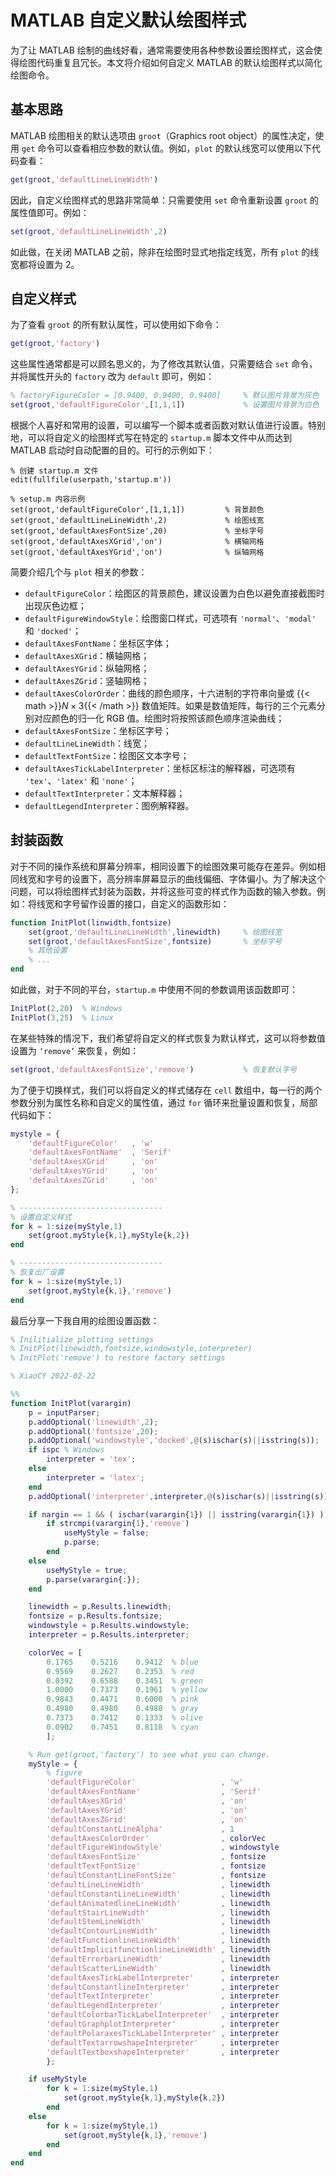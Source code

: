 # MATLAB 自定义默认绘图样式


为了让 MATLAB 绘制的曲线好看，通常需要使用各种参数设置绘图样式，这会使得绘图代码重复且冗长。本文将介绍如何自定义 MATLAB 的默认绘图样式以简化绘图命令。

<!--more-->

## 基本思路

MATLAB 绘图相关的默认选项由 `groot`（Graphics root object）的属性决定，使用 `get` 命令可以查看相应参数的默认值。例如，`plot` 的默认线宽可以使用以下代码查看：

```matlab
get(groot,'defaultLineLineWidth')
```

因此，自定义绘图样式的思路非常简单：只需要使用 `set` 命令重新设置 `groot` 的属性值即可。例如：

```matlab
set(groot,'defaultLineLineWidth',2)
```

如此做，在关闭 MATLAB 之前，除非在绘图时显式地指定线宽，所有 `plot` 的线宽都将设置为 2。


## 自定义样式

为了查看 `groot` 的所有默认属性，可以使用如下命令：

```matlab
get(groot,'factory')
```

这些属性通常都是可以顾名思义的，为了修改其默认值，只需要结合 `set` 命令，并将属性开头的 `factory` 改为 `default` 即可，例如：

```matlab
% factoryFigureColor = [0.9400, 0.9400, 0.9400]     % 默认图片背景为灰色
set(groot,'defaultFigureColor',[1,1,1])             % 设置图片背景为白色
```

根据个人喜好和常用的设置，可以编写一个脚本或者函数对默认值进行设置。特别地，可以将自定义的绘图样式写在特定的 `startup.m` 脚本文件中从而达到 MATLAB 启动时自动配置的目的。可行的示例如下：

```
% 创建 startup.m 文件
edit(fullfile(userpath,'startup.m'))

% setup.m 内容示例
set(groot,'defaultFigureColor',[1,1,1])         % 背景颜色
set(groot,'defaultLineLineWidth',2)             % 绘图线宽
set(groot,'defaultAxesFontSize',20)             % 坐标字号
set(groot,'defaultAxesXGrid','on')              % 横轴网格
set(groot,'defaultAxesYGrid','on')              % 纵轴网格
```

简要介绍几个与 `plot` 相关的参数：

- `defaultFigureColor`：绘图区的背景颜色，建议设置为白色以避免直接截图时出现灰色边框；
- `defaultFigureWindowStyle`：绘图窗口样式，可选项有 `'normal'`、`'modal'` 和 `'docked'`；
- `defaultAxesFontName`：坐标区字体；
- `defaultAxesXGrid`：横轴网格；
- `defaultAxesYGrid`：纵轴网格；
- `defaultAxesZGrid`：竖轴网格；
- `defaultAxesColorOrder`：曲线的颜色顺序，十六进制的字符串向量或 {{< math >}}$N \times 3${{< /math >}} 数值矩阵。如果是数值矩阵，每行的三个元素分别对应颜色的归一化 RGB 值。绘图时将按照该颜色顺序渲染曲线；
- `defaultAxesFontSize`：坐标区字号；
- `defaultLineLineWidth`：线宽；
- `defaultTextFontSize`：绘图区文本字号；
- `defaultAxesTickLabelInterpreter`：坐标区标注的解释器，可选项有 `'tex'`、`'latex'` 和 `'none'`；
- `defaultTextInterpreter`：文本解释器；
- `defaultLegendInterpreter`：图例解释器。


## 封装函数

对于不同的操作系统和屏幕分辨率，相同设置下的绘图效果可能存在差异。例如相同线宽和字号的设置下，高分辨率屏幕显示的曲线偏细、字体偏小。为了解决这个问题，可以将绘图样式封装为函数，并将这些可变的样式作为函数的输入参数。例如：将线宽和字号留作设置的接口，自定义的函数形如：

```matlab
function InitPlot(linwidth,fontsize)
    set(groot,'defaultLineLineWidth',linewidth)     % 绘图线宽
    set(groot,'defaultAxesFontSize',fontsize)       % 坐标字号
    % 其他设置
    % ...
end
```

如此做，对于不同的平台，`startup.m` 中使用不同的参数调用该函数即可：

```matlab
InitPlot(2,20)  % Windows
InitPlot(3,25)  % Linux
```

在某些特殊的情况下，我们希望将自定义的样式恢复为默认样式，这可以将参数值设置为 `‘remove’` 来恢复，例如：

```matlab
set(groot,'defaultAxesFontSize','remove')           % 恢复默认字号
```

为了便于切换样式，我们可以将自定义的样式储存在 `cell` 数组中，每一行的两个参数分别为属性名称和自定义的属性值，通过 `for` 循环来批量设置和恢复，局部代码如下：

```matlab
mystyle = {
    'defaultFigureColor'   , 'w'
    'defaultAxesFontName'  , 'Serif'
    'defaultAxesXGrid'     , 'on'
    'defaultAxesYGrid'     , 'on'
    'defaultAxesZGrid'     , 'on'
};

% --------------------------------
% 设置自定义样式
for k = 1:size(myStyle,1)
    set(groot,myStyle{k,1},myStyle{k,2})
end

% --------------------------------
% 恢复出厂设置
for k = 1:size(myStyle,1)
    set(groot,myStyle{k,1},'remove')
end
```

最后分享一下我自用的绘图设置函数：

```matlab
% Inilitialize plotting settings
% InitPlot(linewidth,fontsize,windowstyle,interpreter)
% InitPlot('remove') to restore factory settings

% XiaoCY 2022-02-22

%%
function InitPlot(varargin)
    p = inputParser;
    p.addOptional('linewidth',2);
    p.addOptional('fontsize',20);
    p.addOptional('windowstyle','docked',@(s)ischar(s)||isstring(s));
    if ispc % Windows
        interpreter = 'tex';
    else
        interpreter = 'latex';
    end
    p.addOptional('interpreter',interpreter,@(s)ischar(s)||isstring(s));

    if nargin == 1 && ( ischar(varargin{1}) || isstring(varargin{1}) )
        if strcmpi(varargin{1},'remove')
            useMyStyle = false;
            p.parse;
        end
    else
        useMyStyle = true;
        p.parse(varargin{:});
    end

    linewidth = p.Results.linewidth;
    fontsize = p.Results.fontsize;
    windowstyle = p.Results.windowstyle;
    interpreter = p.Results.interpreter;

    colorVec = [
        0.1765    0.5216    0.9412  % blue
        0.9569    0.2627    0.2353  % red
        0.0392    0.6588    0.3451  % green
        1.0000    0.7373    0.1961  % yellow
        0.9843    0.4471    0.6000  % pink
        0.4980    0.4980    0.4980  % gray
        0.7373    0.7412    0.1333  % olive
        0.0902    0.7451    0.8118  % cyan
        ];

    % Run get(groot,'factory') to see what you can change.
    myStyle = {
        % figure
        'defaultFigureColor'                   , 'w'
        'defaultAxesFontName'                  , 'Serif'
        'defaultAxesXGrid'                     , 'on'
        'defaultAxesYGrid'                     , 'on'
        'defaultAxesZGrid'                     , 'on'
        'defaultConstantLineAlpha'             , 1
        'defaultAxesColorOrder'                , colorVec
        'defaultFigureWindowStyle'             , windowstyle
        'defaultAxesFontSize'                  , fontsize
        'defaultTextFontSize'                  , fontsize
        'defaultConstantLineFontSize'          , fontsize
        'defaultLineLineWidth'                 , linewidth
        'defaultConstantLineLineWidth'         , linewidth
        'defaultAnimatedlineLineWidth'         , linewidth
        'defaultStairLineWidth'                , linewidth
        'defaultStemLineWidth'                 , linewidth
        'defaultContourLineWidth'              , linewidth
        'defaultFunctionlineLineWidth'         , linewidth
        'defaultImplicitfunctionlineLineWidth' , linewidth
        'defaultErrorbarLineWidth'             , linewidth
        'defaultScatterLineWidth'              , linewidth
        'defaultAxesTickLabelInterpreter'      , interpreter
        'defaultConstantlineInterpreter'       , interpreter
        'defaultTextInterpreter'               , interpreter
        'defaultLegendInterpreter'             , interpreter
        'defaultColorbarTickLabelInterpreter'  , interpreter
        'defaultGraphplotInterpreter'          , interpreter
        'defaultPolaraxesTickLabelInterpreter' , interpreter
        'defaultTextarrowshapeInterpreter'     , interpreter
        'defaultTextboxshapeInterpreter'       , interpreter
        };

    if useMyStyle
        for k = 1:size(myStyle,1)
            set(groot,myStyle{k,1},myStyle{k,2})
        end
    else
        for k = 1:size(myStyle,1)
            set(groot,myStyle{k,1},'remove')
        end
    end
end
```

